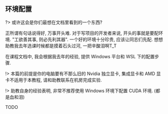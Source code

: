 ## 环境配置
?> 或许这会是你们最想在文档里看到的一个东西? 

正所谓有句话说得好, 万事开头难. 对于写项目的开发者来说, 开头的事就是要配环境. "工欲善其事, 则必先利其器". 一个好的环境十分珍贵, 应该让同志们先配. 想想助教我去年选课时候都是摸着石头过河, 一把辛酸泪啊T_T

在课程文档中, 我会根据我去年的经验, 提供 Windows 平台和 WSL 下的配置步骤. 

!> 本篇的前提是你的电脑要有不那么旧的 Nvidia 独立显卡, 集成显卡和 AMD 显卡不适用于本教程, 请和助教联系在机房完成实验. 

!> 助教自身的经验表明, 非常不推荐使用 Windows 环境下配置 CUDA 环境. (都是血和泪)

TODO